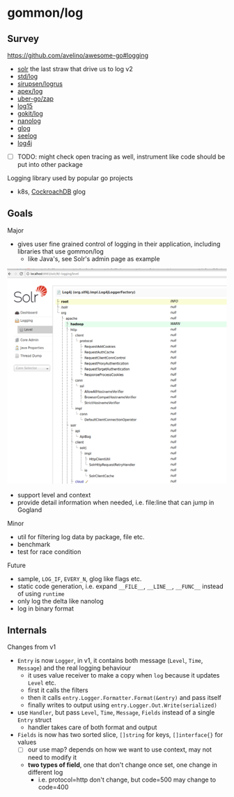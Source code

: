 # gommon/log

## Survey

https://github.com/avelino/awesome-go#logging

- [solr](solr.md) the last straw that drive us to log v2
- [std/log](std-log.md)
- [sirupsen/logrus](logrus.md)
- [apex/log](apex-log.md)
- [uber-go/zap](zap.md)
- [log15](log15.md)
- [gokit/log](gokit-log.md)
- [nanolog](nanolog.md)
- [glog](glog.md)
- [seelog](seelog.md)
- [log4j](log4j.md)
- [ ] TODO: might check open tracing as well, instrument like code should be put into other package

Logging library used by popular go projects

- k8s, [CockroachDB](https://github.com/cockroachdb/cockroach/tree/master/pkg/util/log) glog

## Goals

Major

- gives user fine grained control of logging in their application, including libraries that use gommon/log
  - like Java's, see Solr's admin page as example

![solr-log-admin](solr-log-admin.png)

- support level and context
- provide detail information when needed, i.e. file:line that can jump in Gogland

Minor

- util for filtering log data by package, file etc.
- benchmark
- test for race condition

Future

- sample, `LOG_IF`, `EVERY_N`, glog like flags etc.
- static code generation, i.e. expand `__FILE__`, `__LINE__`, `__FUNC__` instead of using `runtime`
- only log the delta like nanolog
- log in binary format

## Internals

Changes from v1

- `Entry` is now `Logger`, in v1, it contains both message (`Level`, `Time`, `Message`) and the real logging behaviour
  - it uses value receiver to make a copy when `log` because it updates `Level` etc.
  - first it calls the filters
  - then it calls `entry.Logger.Formatter.Format(&entry)` and pass itself
  - finally writes to output using `entry.Logger.Out.Write(serialized)`
- use `Handler`, but pass `Level`, `Time`, `Message`, `Fields` instead of a single `Entry` struct
  - handler takes care of both format and output
- `Fields` is now has two sorted slice, `[]string` for keys, `[]interface{}` for values
  - [ ] our use map? depends on how we want to use context, may not need to modify it
  - **two types of field**, one that don't change once set, one change in different log
    - i.e. protocol=http don't change, but code=500 may change to code=400